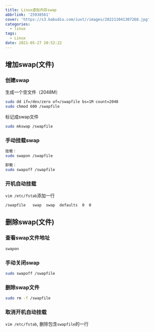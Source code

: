 ```yaml
---
title: Linux虚拟内存swap
abbrlink: '25938561'
cover: 'https://s3.babudiu.com/iuxt//images/202211041307268.jpg'
categories:
  - linux
tags:
  - Linux
date: 2021-05-27 20:52:22
---
```


## 增加swap(文件)

### 创建swap

生成一个空文件（2048M）

```bash
sudo dd if=/dev/zero of=/swapfile bs=1M count=2048
sudo chmod 600 /swapfile
```

标记成swap文件

```bash
sudo mkswap /swapfile
```

### 手动挂载swap

```bash
挂载： 
sudo swapon /swapfile

卸载： 
sudo swapoff /swapfile
```

### 开机自动挂载

`vim /etc/fstab`添加一行

```bash
/swapfile   swap  swap  defaults  0  0
```

## 删除swap(文件)

### 查看swap文件地址

```bash
swapon
```

### 手动关闭swap

```bash
sudo swapoff /swapfile
```

### 删除swap文件

```bash
sudo rm -f /swapfile
```

### 取消开机自动挂载

`vim /etc/fstab`, 删除包含`swapfile`的一行
